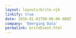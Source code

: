 ```yaml
---
layout: layouts/brite.njk
linkify: true
date: 2016-01-01T00:00:00.000Z
company: 'Emerging Data'
permalink: briteEvent.html
---
```

